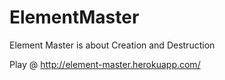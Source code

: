 # ElementMaster

Element Master is about Creation and Destruction

Play @ http://element-master.herokuapp.com/
